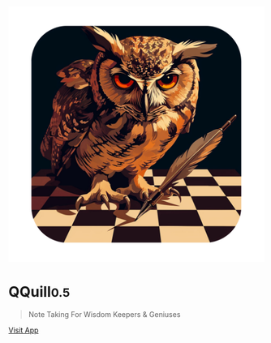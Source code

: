 <!-- _coverpage.md -->

![logo](media/QQuill_Icon.png ':size=250px')

# QQuill<small>0.5</small>

> Note Taking For Wisdom Keepers & Geniuses

[Visit App](https://github.com/docsifyjs/docsify/)
<!-- [Learn More](#docsify) -->

<!-- ![color](#12151A) -->


